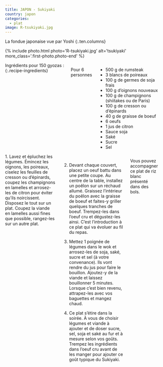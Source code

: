 ```yaml
---
title: JAPON - Sukiyaki
country: japon
categories:
  - plat
image: R-tsukiyaki.jpg
---
```


La fondue japonaise vue par Yoshi
{:.ten.columns}

<!--fin extrait-->

{% include photo.html photo='R-tsukiyaki.jpg' alt='tsukiyaki' more_class='.first-photo.photo-end' %}

<div class="four columns" markdown="1">
Ingrédients pour 150 gyozas :
{:.recipe-ingredients}

Pour 6 personnes
- 500 g de rumsteak
- 3 blancs de poireaux
- 100 g de germes de soja frais
- 100 g d’oignons nouveaux
- 100 g de champignons (shiitakes ou de Paris)
- 100 g de cresson ou d’épinards
- 40 g de graisse de boeuf
- 6 oeufs
- 1 jus de citron
- Sauce soja
- Saké
- Sucre
- Sel
</div>

<div class="ten columns" markdown="1">
1. Lavez et épluchez les légumes. Émincez les oignons, les poireaux, ciselez les feuilles de cresson ou d’épinards, coupez les champignons en lamelles et arrosez-les de citron pour éviter qu’ils noircissent. Disposez le tout sur un plat. Coupez la viande en lamelles aussi fines que possible, rangez-les sur un autre plat.

2. Devant chaque couvert, placez un oeuf battu dans une petite coupe. Au centre de la table, installez un poêlon sur un réchaud allumé. Graissez l’intérieur du poêlon avec la graisse de boeuf et faites-y griller quelques tranches de boeuf. Trempez-les dans l’oeuf cru et dégustez-les ainsi. C’est l’introduction à ce plat qui va évoluer au fil du repas.

3. Mettez 1 poignée de légumes dans le wok et arrosez-les de soja, saké, sucre et sel (à votre convenance). Ils vont rendre du jus pour faire le bouillon. Ajoutez-y de la viande et laissez bouillonner 5 minutes. Lorsque c’est bien revenu, attrapez-les avec vos baguettes et mangez chaud.

4. Ce plat s’étire dans la soirée. À vous de choisir légumes et viande à ajouter et de doser sucre, sel, soja et saké au fur et à mesure selon vos goûts. Trempez les ingrédients dans l’oeuf cru avant de les manger pour ajouter ce goût typique du Sukiyaki.

Vous pouvez accompagner ce plat de riz blanc présenté dans des bols.
</div>
